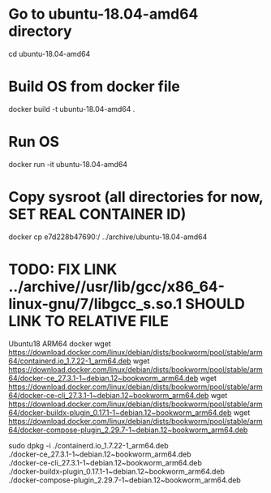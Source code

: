 
# Go to ubuntu-18.04-amd64 directory
cd ubuntu-18.04-amd64

# Build OS from docker file
docker build -t ubuntu-18.04-amd64 .

# Run OS
docker run -it ubuntu-18.04-amd64

# Copy sysroot (all directories for now, SET REAL CONTAINER ID)
docker cp e7d228b47690:/ ../archive/ubuntu-18.04-amd64

# TODO: FIX LINK ../archive/<dist>/usr/lib/gcc/x86_64-linux-gnu/7/libgcc_s.so.1 SHOULD LINK TO RELATIVE FILE

Ubuntu18 ARM64 docker
wget https://download.docker.com/linux/debian/dists/bookworm/pool/stable/arm64/containerd.io_1.7.22-1_arm64.deb
wget https://download.docker.com/linux/debian/dists/bookworm/pool/stable/arm64/docker-ce_27.3.1-1~debian.12~bookworm_arm64.deb
wget https://download.docker.com/linux/debian/dists/bookworm/pool/stable/arm64/docker-ce-cli_27.3.1-1~debian.12~bookworm_arm64.deb
wget https://download.docker.com/linux/debian/dists/bookworm/pool/stable/arm64/docker-buildx-plugin_0.17.1-1~debian.12~bookworm_arm64.deb
wget https://download.docker.com/linux/debian/dists/bookworm/pool/stable/arm64/docker-compose-plugin_2.29.7-1~debian.12~bookworm_arm64.deb

sudo dpkg -i ./containerd.io_1.7.22-1_arm64.deb \
./docker-ce_27.3.1-1~debian.12~bookworm_arm64.deb \
./docker-ce-cli_27.3.1-1~debian.12~bookworm_arm64.deb \
./docker-buildx-plugin_0.17.1-1~debian.12~bookworm_arm64.deb \
./docker-compose-plugin_2.29.7-1~debian.12~bookworm_arm64.deb